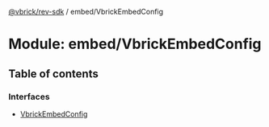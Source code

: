 [@vbrick/rev-sdk](../README.md) / embed/VbrickEmbedConfig

# Module: embed/VbrickEmbedConfig

## Table of contents

### Interfaces

- [VbrickEmbedConfig](../interfaces/embed_VbrickEmbedConfig.VbrickEmbedConfig.md)
